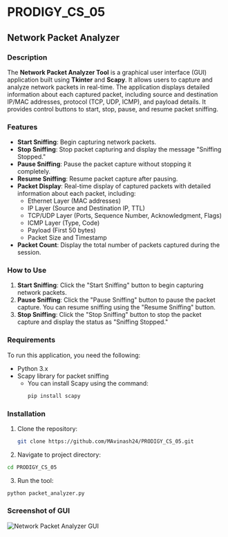# PRODIGY_CS_05

## Network Packet Analyzer

### Description

The **Network Packet Analyzer Tool** is a graphical user interface (GUI) application built using **Tkinter** and **Scapy**. It allows users to capture and analyze network packets in real-time. The application displays detailed information about each captured packet, including source and destination IP/MAC addresses, protocol (TCP, UDP, ICMP), and payload details. It provides control buttons to start, stop, pause, and resume packet sniffing.

### Features

- **Start Sniffing**: Begin capturing network packets.
- **Stop Sniffing**: Stop packet capturing and display the message "Sniffing Stopped."
- **Pause Sniffing**: Pause the packet capture without stopping it completely.
- **Resume Sniffing**: Resume packet capture after pausing.
- **Packet Display**: Real-time display of captured packets with detailed information about each packet, including:
  - Ethernet Layer (MAC addresses)
  - IP Layer (Source and Destination IP, TTL)
  - TCP/UDP Layer (Ports, Sequence Number, Acknowledgment, Flags)
  - ICMP Layer (Type, Code)
  - Payload (First 50 bytes)
  - Packet Size and Timestamp
- **Packet Count**: Display the total number of packets captured during the session.

### How to Use

1. **Start Sniffing**: Click the "Start Sniffing" button to begin capturing network packets.
2. **Pause Sniffing**: Click the "Pause Sniffing" button to pause the packet capture. You can resume sniffing using the "Resume Sniffing" button.
3. **Stop Sniffing**: Click the "Stop Sniffing" button to stop the packet capture and display the status as "Sniffing Stopped."

### Requirements

To run this application, you need the following:

- Python 3.x
- Scapy library for packet sniffing
  - You can install Scapy using the command: 
    ```bash
    pip install scapy
    ```   

### Installation

1.  Clone the repository:
    ```bash
    git clone https://github.com/MAvinash24/PRODIGY_CS_05.git
    ```
    
2.  Navigate to project directory:
   ```bash
   cd PRODIGY_CS_05
   ```

3.  Run the tool:
   ```bash
   python packet_analyzer.py
   ```

### Screenshot of GUI
   
![Network Packet Analyzer GUI](https://github.com/user-attachments/assets/7bdb1ab7-1648-4a38-ab9f-63f71ca04ba1)
